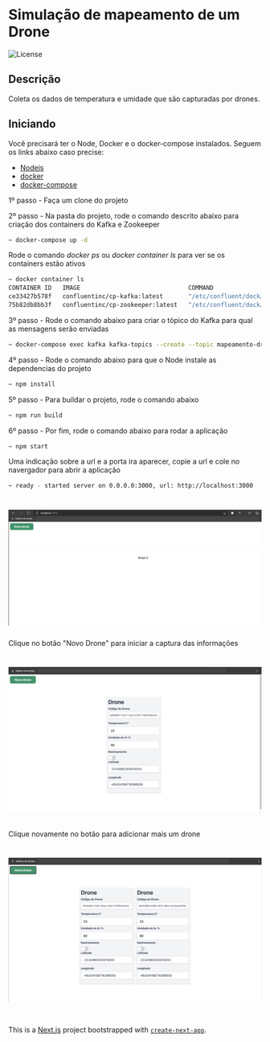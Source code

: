 # Simulação de mapeamento de um Drone

<img alt="License" title="#License" src="https://img.shields.io/github/license/cmpsmarcio/kafka-producer-front-system" />

## Descrição
<p>
Coleta os dados de temperatura e umidade que são capturadas por drones.
</p>

## Iniciando
<p>Você precisará ter o Node, Docker e o docker-compose instalados. Seguem os links abaixo caso precise:</p>

- [Nodejs](https://nodejs.org/en/download/)
- [docker](https://docs.docker.com/engine/install/)
- [docker-compose](https://docs.docker.com/compose/install/)


<p>1º passo - Faça um clone do projeto</p>
<p>2º passo - Na pasta do projeto, rode o comando descrito abaixo para criação dos containers do Kafka e Zookeeper</p>

```bash
~ docker-compose up -d
```
<p>Rode o comando <i>docker ps</i> ou <i>docker container ls</i> para ver se os containers estão ativos</p>

```bash
~ docker container ls
CONTAINER ID   IMAGE                              COMMAND                  CREATED       STATUS       PORTS                          NAMES
ce33427b578f   confluentinc/cp-kafka:latest       "/etc/confluent/dock…"   4 hours ago   Up 4 hours   0.0.0.0:9092->9092/tcp         kafka-producer-front-system_kafka_1
75b82db8bb3f   confluentinc/cp-zookeeper:latest   "/etc/confluent/dock…"   4 hours ago   Up 4 hours   2181/tcp, 2888/tcp, 3888/tcp   kafka-producer-front-system_zookeeper_1
```
<p>3º passo - Rode o comando abaixo para criar o tópico do Kafka para qual as mensagens serão enviadas</p>

```bash
~ docker-compose exec kafka kafka-topics --create --topic mapeamento-drone --partitions 1 --replication-factor 1 --if-not-exists --zookeeper zookeeper:2181 
```

<p>4º passo - Rode o comando abaixo para que o Node instale as dependencias do projeto</p>

```bash
~ npm install
```

<p>5º passo - Para buildar o projeto, rode o comando abaixo</p>

```bash
~ npm run build
```

<p>6º passo - Por fim, rode o comando abaixo para rodar a aplicação</p>

```bash
~ npm start
```

<p>Uma indicação sobre a url e a porta ira aparecer, copie a url e cole no navergador para abrir a aplicação</p>

```bash
~ ready - started server on 0.0.0.0:3000, url: http://localhost:3000
```

<h1 align="center">
  <img alt="Aplicação rodando" title="#Aplicação rodando" src="./assets/appstart.png" />
</h1>

<p>Clique no botão "Novo Drone" para iniciar a captura das informações</p>

<h1 align="center">
  <img alt="Mapeamento do drone" title="#Drone" src="./assets/appdrone.png" />
</h1>

<p>Clique novamente no botão para adicionar mais um drone</p>

<h1 align="center">
  <img alt="Mapeamento do drone" title="#Drone" src="./assets/appdrone2.png" />
</h1>

#


This is a [Next.js](https://nextjs.org/) project bootstrapped with [`create-next-app`](https://github.com/vercel/next.js/tree/canary/packages/create-next-app).